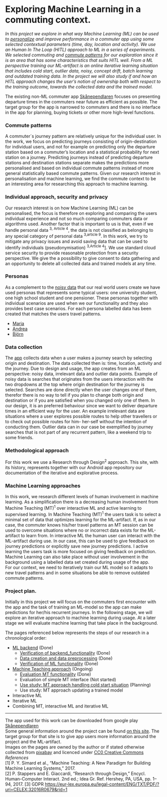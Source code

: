 # Exploring Machine Learning in a commuting context.
*In this project we explore in what way Machine Learning (ML) can be used to [personalize](#individual-approach-security-and-privacy) and improve performance in a commuter app using some selected contextual parameters (time, day, location and activity). We use an Human In The Loop (HITL) approach to ML in a series of experiments. We selected commuting and [commute patterns](#Commute-patterns) for our exploration since it is an area that has some characteristics that suits HITL well. From a ML perspective training our ML-artifact is an online iterative learning situation that includes cold start, outlier data, noisy, concept drift, batch learning and outdated training data. In the project we will also study if and how an HITL approach changes the user’s notion of ownership both with respect to the training outcome, towards the collected data and the trained model.*

The existing non-ML commuter app [Skånependlaren](https://play.google.com/store/apps/details?id=se.k3larra.alvebuss&hl=sv) focuses on presenting departure times in the commuters near future as efficient as possible. The target group for the app is narrowed to commuters and there is no interface in the app for planning, buying tickets or other more high-level functions.

### Commute patterns
A commuter´s journey pattern are relatively unique for the individual user. In the work, we focus on predicting journeys consisting of origin-destination for individual users, and not for example on predicting only the departure station based on a commuter’s location and a statistical probability for next station on a journey. Predicting journeys instead of predicting departure stations and destination stations separate makes the predictions more personalised and based on individual commute patterns instead of more general statistically based commute patterns. Given our research interest in personalisation and machine learning, we find the commute context to be an interesting area for researching this approach to machine learning.

### Individual approach, security and privacy
Our research interest is on how Machine Learning (ML) can be personalised, the focus is therefore on exploring and comparing the users individual experience and not so much comparing commuters data or algorithms used. Another factor that is important to us is that, even if we handle personal data <sup>3, Article 4</sup>, the data is not classified as belonging to any special category of personal data <sup>3,article 9</sup>. In this work, we try to mitigate any privacy issues and avoid saving data that can be used to identify individuals (pseudonymisation) <sup>3,Article 4</sup>]. We use standard cloud service security to provide reasonable protection from a security perspective. We give the a possibility to give consent to data gathering and an opportunity to delete all collected data and trained models at any time.

### Personas
As a complement to the [noisy data](#Data-collection) that our real world users create we have used personas that represents some typical users: one university student, one high school student and one pensioner. These personas together with individual scenarios are used when we our functionality and they also provides best case scenarios. For each persona labelled data has been created that matches the users travel patterns.

* [Maria](personas/Maria.md)
* [Andrea](personas/Andrea.md)
* [Björn](personas/Bjorn.md)

### Data collection
The [app](https://skanependlaren.firebaseapp.com/) collects data when a user makes a journey search by selecting origin and destination. The data collected then is: time, location, activity and the journey.  Due to design and usage, the app creates from an ML perspective: noisy data, irrelevant data and outlier data points. Example of noisy data is searches that originates from the users interaction with the two dropdowns at the top where origin destination for the journey is selected. Searches are done directly when the user changes one of them, therefor there is no way to tell if you plan to change both origin and destination or if you are satisfied when you changed only one of them. In our design, it is an preferred behaviour since we want to deliver departure times in an efficient way for the user. An example irrelevant data are situations where a user explores possible routes to help other travellers or to check out possible routes for him- her-self without the intention of conducting them. Outlier data can in our case be exemplified by journey searches that is not part of any recurrent pattern, like a weekend trip to some friends.

### Methodological approach
For this work we use a Research through Design<sup>2</sup> approach. This site, with its history, represents together with our Android app repository our documentation of the iterative and explorative process.

### Machine Learning approaches
In this work, we research different levels of human involvement in machine learning. As a simplification there is a decreasing human involvement from Machine Teaching (MT)<sup>1</sup> over interactive ML and  active learning to supervised learning. In Machine Teaching (MT)<sup>1</sup> the users task is to select a minimal set of data that optimizes learning for the ML-artifact. If, as in our case, the commuter knows his/her travel patterns an MT session can be used to overcome situations where no or incorrect data exists for the ML-artifact to learn from. In interactive ML the human user can interact with the ML-artifact during use. In our case, this can be used to give feedback on journey predictions or explicitly save new journey predictions. I active learning the users task is more focused on giving feedback on prediction. Machine Learning can also take place without user involvement in the background using a labelled data set created during usage of the app.<br/>
For our context, we need to iteratively train our ML model so it adapts to new travel patterns and in some situations be able to remove outdated commute patterns.

### Project plan.
Initially in this project we will focus on the commuters first encounter with the app and the task of training an ML-model so the app can make predictions for her/his recurrent journeys. In the following stage, we will explore an iterative approach to machine learning during usage. At a later stage we will evaluate machine learning that take place in the background.

The pages referenced below represents the steps of our research in a chronological order:
* [ML backend](backend/backend.md) (Done)
  * [Verification of backend_functionality](backend/backend.md#Verification-of-backend-functionality) (Done)
  * [Data creation and data preprocessing](data/data.md) (Done)
  * [Verification of ML functionality](ml/ml.md) (Done)
* [Machine Teaching approach](machine_teaching/mt.md) (Ongoing)
  * [Evaluation MT functionality](machine_teaching/machine_teaching.md) (Done)
  * Evaluation of simple MT interface (Not started)
  * [Use study: MT approach handling cold start situation](machine_teaching/use_study_cold_start.md) (Planning)
  * Use study: MT approach updating a trained model
* Interactive ML
* Iterative ML
* Combining MT, interactive ML and iterative ML
---
The app used for this work can be downloaded from google play [Skånependlaren](https://skanependlaren.firebaseapp.com/) <br>
Some general information around the project can be found [on this site](https://skanependlaren.firebaseapp.com/). The target group for that site is to give app users more information around the project and the ML-artifact.<br>
Images on the pages are owned by the author or if stated otherwise collected from [pixabay](https://pixabay.com) and licenced under [CC0 Creative Commons]( https://creativecommons.org/publicdomain/zero/1.0/deed.en)<br>
_References_<br>
[1] P. Y. Simard et al., “Machine Teaching: A New Paradigm for Building Machine Learning Systems,” 2017.<br>
[2] P. Stappers and E. Giaccardi, “Research through Design,” Encycl. Human-Computer Interact. 2nd ed.; Idea Gr. Ref. Hershey, PA, USA, pp. 1–94, 2017.
[3] GDPR https://eur-lex.europa.eu/legal-content/ENG/TXT/PDF/?uri=CELEX:32016R0679&rid=1
